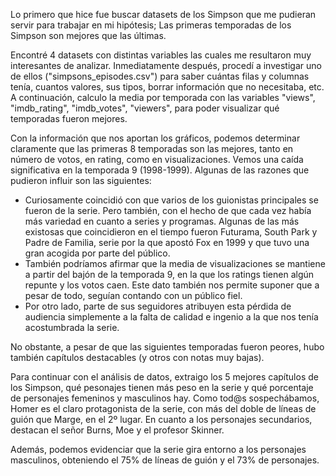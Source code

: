 Lo primero que hice fue buscar datasets de los Simpson que me pudieran servir para trabajar en mi hipótesis; 
Las primeras temporadas de los Simpson son mejores que las últimas. 

Encontré 4 datasets con distintas variables las cuales me resultaron muy interesantes de analizar.
Inmediatamente después, procedí a investigar uno de ellos ("simpsons_episodes.csv") para saber cuántas filas y columnas tenía, 
cuantos valores, sus tipos, borrar información que no necesitaba, etc. A continuación, calculo la media por temporada
con las variables "views", "imdb_rating", "imdb_votes", "viewers", para poder visualizar qué temporadas fueron 
mejores.

Con la información que nos aportan los gráficos, podemos determinar claramente que las primeras 8 temporadas 
son las mejores, tanto en número de votos, en rating, como en visualizaciones.
Vemos una caída significativa en la temporada 9 (1998-1999). Algunas de las razones que pudieron influir son las siguientes:
* Curiosamente coincidió con que varios de los guionistas principales se fueron de la serie. Pero también, con el hecho de 
que cada vez había más variedad en cuanto a series y programas. Algunas de las más existosas que coincidieron en el tiempo fueron 
Futurama, South Park y Padre de Familia, serie por la que apostó Fox en 1999 y que tuvo una gran acogida por parte del público.
* También podríamos afirmar que la media de visualizaciones se mantiene a partir del bajón de la temporada 9, 
en la que los ratings tienen algún repunte y los votos caen. Este dato también nos permite suponer que a pesar de todo, seguían contando con un público fiel.
* Por otro lado, parte de sus seguidores atribuyen esta pérdida de audiencia simplemente a la falta de calidad e ingenio 
a la que nos tenía acostumbrada la serie.

No obstante, a pesar de que las siguientes temporadas fueron peores, hubo también capítulos destacables 
(y otros con notas muy bajas).

Para continuar con el análisis de datos, extraigo los 5 mejores capítulos de los Simpson, qué pesonajes tienen 
más peso en la serie y qué porcentaje de personajes femeninos y masculinos hay. 
Como tod@s sospechábamos, Homer es el claro protagonista de la serie, con más del doble de líneas de guión que Marge, en el 
2º lugar. En cuanto a los personajes secundarios, destacan el señor Burns, Moe y el profesor Skinner.

Además, podemos evidenciar que la serie gira entorno a los personajes masculinos, obteniendo el 75% de líneas de guión y el 
73% de personajes.
